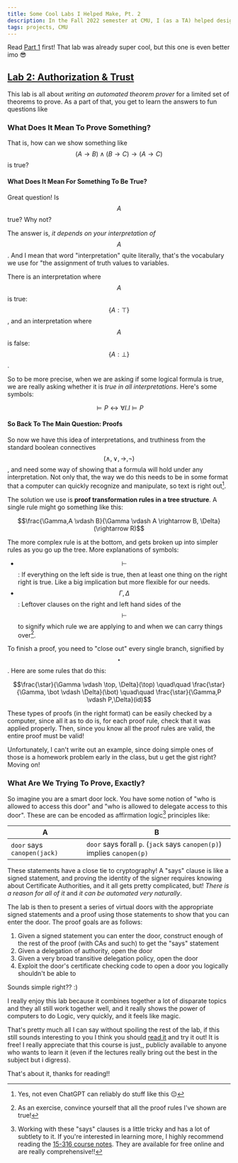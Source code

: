 ```yaml
---
title: Some Cool Labs I Helped Make, Pt. 2
description: In the Fall 2022 semester at CMU, I (as a TA) helped design and run some programming labs for 15-316 Software Foundations of Security and Privacy. I'll go over why I think these labs are really cool without giving away any hints that aren't already in the lab writeups. This post is about the second of the two labs
tags: projects, CMU
---
```


<style>.center {display:flex;justify-content:center;}</style>

Read [Part 1](./2023-01-16-some-cool-labs-i-helped-make.html) first! That lab
was already super cool, but this one is even better imo 😎

## [Lab 2: Authorization & Trust](https://github.com/15316-cmu/lab2-2022)

This lab is all about _writing an automated theorem prover_ for a limited set
of theorems to prove. As a part of that, you get to learn the answers to fun
questions like

### What Does It Mean To Prove Something?

That is, how can we show something like $$(A \rightarrow B) \land (B \rightarrow C) \rightarrow (A \rightarrow C)$$ is true?

#### What Does It Mean For Something To Be True?

Great question! Is $$A$$ true? Why not?

The answer is, _it depends on your interpretation of $$A$$_. And I mean that
word "interpretation" quite literally, that's the vocabulary we use for "the
assignment of truth values to variables.

There is an interpretation where $$A$$ is true: $$\{A: \top\}$$, and an
interpretation where $$A$$ is false: $$\{A: \bot\}$$.

So to be more precise, when we are asking if some logical formula is true, we
are really asking whether it is _true in all interpretations_. Here's some
symbols:

$$\models P \leftrightarrow \forall I. I \models P$$

#### So Back To The Main Question: Proofs

So now we have this idea of interpretations, and truthiness from the standard
boolean connectives $$(\land, \lor, \rightarrow, \lnot)$$, and need some way of
showing that a formula will hold under any interpretation. Not only that, the
way we do this needs to be in some format that a computer can quickly recognize
and manipulate, so text is right out[^2].

The solution we use is **proof transformation rules in a tree structure**. A
single rule might go something like this:

$$\frac{\Gamma,A \vdash B}{\Gamma \vdash A \rightarrow B, \Delta}(\rightarrow R)$$

The more complex rule is at the bottom, and gets broken up into simpler
rules as you go up the tree. More explanations of symbols:

- $$\vdash$$: If everything on the left side is true, then at least one thing
  on the right right is true. Like a big implication but more flexible for
  our needs.
- $$\Gamma,\Delta$$: Leftover clauses on the right and left hand sides of the
  $$\vdash$$ to signify which rule we are applying to and when we can carry
  things over[^3].

To finish a proof, you need to "close out" every single branch, signified by
$$\star$$. Here are some rules that do this:

$$\frac{\star}{\Gamma \vdash \top, \Delta}(\top) \quad\quad \frac{\star}{\Gamma, \bot \vdash \Delta}(\bot) \quad\quad \frac{\star}{\Gamma,P \vdash P,\Delta}(id)$$

These types of proofs (in the right format) can be easily checked by a
computer, since all it as to do is, for each proof rule, check that it was
applied properly. Then, since you know all the proof rules are valid, the
entire proof must be valid!

Unfortunately, I can't write out an example, since doing simple ones of those
is a homework problem early in the class, but u get the gist right? Moving on!

### What Are We Trying To Prove, Exactly?

So imagine you are a smart door lock. You have some notion of "who is allowed
to access this door" and "who is allowed to delegate access to this door".
These are can be encoded as affirmation logic[^4] principles like:

| A                           | B                                                                       |
| --------------------------- | ----------------------------------------------------------------------- |
| `door` says `canopen(jack)` | `door` says forall `p`. (`jack` says `canopen(p)`) implies `canopen(p)` |

These statements have a close tie to cryptography! A "says" clause is like a
signed statement, and proving the identity of the signer requires knowing about
Certificate Authorities, and it all gets pretty complicated, but! _There is a
reason for all of it_ and _it can be automated very naturally_.

The lab is then to present a series of virtual doors with the appropriate
signed statements and a proof using those statements to show that you can enter
the door. The proof goals are as follows:

1. Given a signed statement you can enter the door, construct enough of the rest
   of the proof (with CAs and such) to get the "says" statement
2. Given a delegation of authority, open the door
3. Given a very broad transitive delegation policy, open the door
4. Exploit the door's certificate checking code to open a door you logically
   shouldn't be able to

Sounds simple right?? :)

I really enjoy this lab because it combines together a lot of disparate topics
and they all still work together well, and it really shows the power of
computers to do Logic, very quickly, and it feels like magic.

That's pretty much all I can say without spoiling the rest of the lab, if this
still sounds interesting to you I think you should [read
it](https://github.com/15316-cmu/lab2-2022) and try it out! It is free! I
really appreciate that this course is just,, publicly available to anyone who
wants to learn it (even if the lectures really bring out the best in the
subject but i digress).

That's about it, thanks for reading!!

[^2]: Yes, not even ChatGPT can reliably do stuff like this 😔

[^3]:
    As an exercise, convince yourself that all the proof rules I've shown are
    true!

[^4]:
    Working with these "says" clauses is a little tricky and has a lot of
    subtlety to it. If you're interested in learning more, I highly recommend
    reading the [15-316 course
    notes](https://15316-cmu.github.io/2022/schedule.html). They are available
    for free online and are really comprehensive!!

